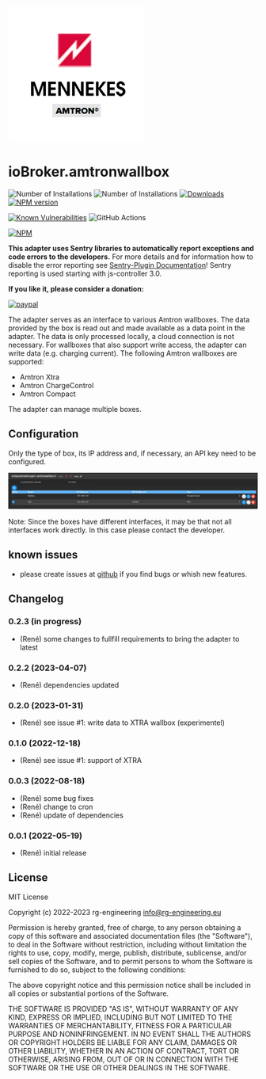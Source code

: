 ﻿![Logo](admin/amtronwallbox.png)
# ioBroker.amtronwallbox

![Number of Installations](http://iobroker.live/badges/amtronwallbox-installed.svg) ![Number of Installations](http://iobroker.live/badges/amtronwallbox-stable.svg)
[![Downloads](https://img.shields.io/npm/dm/iobroker.amtronwallbox.svg)](https://www.npmjs.com/package/iobroker.amtronwallbox)
[![NPM version](http://img.shields.io/npm/v/iobroker.amtronwallbox.svg)](https://www.npmjs.com/package/iobroker.amtronwallbox)

[![Known Vulnerabilities](https://snyk.io/test/github/rg-engineering/ioBroker.amtronwallbox/badge.svg)](https://snyk.io/test/github/rg-engineering/ioBroker.amtronwallbox)
![GitHub Actions](https://github.com/rg-engineering/ioBroker.amtronwallbox/workflows/Test%20and%20Release/badge.svg)

[![NPM](https://nodei.co/npm/iobroker.amtronwallbox.png?downloads=true)](https://nodei.co/npm/iobroker.amtronwallbox/)


**This adapter uses Sentry libraries to automatically report exceptions and code errors to the developers.** 
For more details and for information how to disable the error reporting see [Sentry-Plugin Documentation](https://github.com/ioBroker/plugin-sentry#plugin-sentry)! Sentry reporting is used starting with js-controller 3.0.


**If you like it, please consider a donation:**
                                                                          
[![paypal](https://www.paypalobjects.com/en_US/DK/i/btn/btn_donateCC_LG.gif)](https://www.paypal.com/cgi-bin/webscr?cmd=_s-xclick&hosted_button_id=YBAZTEBT9SYC2&source=url) 

The adapter serves as an interface to various Amtron wallboxes. The data provided by the box is read out and made available as a data point in the adapter. 
The data is only processed locally, a cloud connection is not necessary. For wallboxes that also support write access, the adapter can write data (e.g. charging current).
The following Amtron wallboxes are supported:
* Amtron Xtra
* Amtron ChargeControl
* Amtron Compact

The adapter can manage multiple boxes.

## Configuration
Only the type of box, its IP address and, if necessary, an API key need to be configured.

![Configuration](/admin/docs/Amtron_Config.PNG)


Note: Since the boxes have different interfaces, it may be that not all interfaces work directly. In this case please contact the developer. 

## known issues
* please create issues at [github](https://github.com/rg-engineering/ioBroker.amtronwallbox/issues) if you find bugs or whish new features.
   
## Changelog

### 0.2.3 (in progress)
* (René) some changes to fullfill requirements to bring the adapter to latest

### 0.2.2 (2023-04-07)
* (René) dependencies updated

### 0.2.0 (2023-01-31)
* (René) see issue #1: write data to XTRA wallbox (experimentel)

### 0.1.0 (2022-12-18)
* (René) see issue #1: support of XTRA

### 0.0.3 (2022-08-18)
* (René) some bug fixes
* (René) change to cron
* (René) update of dependencies

### 0.0.1 (2022-05-19)
* (René) initial release

## License
MIT License

Copyright (c) 2022-2023 rg-engineering info@rg-engineering.eu

Permission is hereby granted, free of charge, to any person obtaining a copy
of this software and associated documentation files (the "Software"), to deal
in the Software without restriction, including without limitation the rights
to use, copy, modify, merge, publish, distribute, sublicense, and/or sell
copies of the Software, and to permit persons to whom the Software is
furnished to do so, subject to the following conditions:

The above copyright notice and this permission notice shall be included in all
copies or substantial portions of the Software.

THE SOFTWARE IS PROVIDED "AS IS", WITHOUT WARRANTY OF ANY KIND, EXPRESS OR
IMPLIED, INCLUDING BUT NOT LIMITED TO THE WARRANTIES OF MERCHANTABILITY,
FITNESS FOR A PARTICULAR PURPOSE AND NONINFRINGEMENT. IN NO EVENT SHALL THE
AUTHORS OR COPYRIGHT HOLDERS BE LIABLE FOR ANY CLAIM, DAMAGES OR OTHER
LIABILITY, WHETHER IN AN ACTION OF CONTRACT, TORT OR OTHERWISE, ARISING FROM,
OUT OF OR IN CONNECTION WITH THE SOFTWARE OR THE USE OR OTHER DEALINGS IN THE
SOFTWARE.


